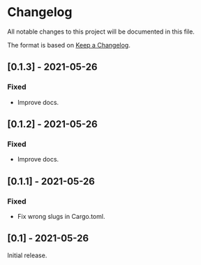 # Changelog
All notable changes to this project will be documented in this file.

The format is based on [Keep a Changelog](https://keepachangelog.com/en/1.0.0/).

## [0.1.3] - 2021-05-26
### Fixed
- Improve docs.

## [0.1.2] - 2021-05-26
### Fixed
- Improve docs.

## [0.1.1] - 2021-05-26
### Fixed
- Fix wrong slugs in Cargo.toml.

## [0.1] - 2021-05-26

Initial release.